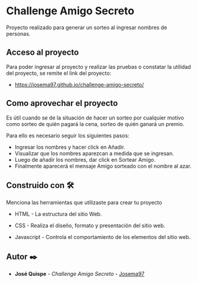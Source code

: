 # Challenge Amigo Secreto

Proyecto realizado para generar un sorteo al ingresar nombres de personas.


## Acceso al proyecto 
Para poder ingresar al proyecto y realizar las pruebas o constatar la utilidad del proyecto,
se remite el link del proyecto:

* https://josema97.github.io/challenge-amigo-secreto/


## Como aprovechar el proyecto
Es útil cuando se de la situación de hacer un sorteo por cualquier motivo como
sorteo de quién pagará la cena, sorteo de quién ganará un premio.

Para ello es necesario seguir los siguientes pasos:
* Ingresar los nombres y hacer click en Añadir.
* Visualizar que los nombres aparezcan a medida que se ingresan. 
* Luego de añadir los nombres, dar click en Sortear Amigo.
* Finalmente aparecerá el mensaje Amigo sorteado con el nombre al azar.


## Construido con 🛠️
Menciona las herramientas que utilizaste para crear tu proyecto

* HTML - La estructura del sitio Web.

* CSS - Realiza el diseño, formato y presentación del sitio web.

* Javascript - Controla el comportamiento de los elementos del sitio web.




## Autor ✒️

* **José Quispe** - *Challenge Amigo Secreto* - [Josema97](https://github.com/Josema97)
